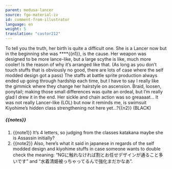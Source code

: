 ```yaml
---
parent: medusa-lancer
source: fgo-material-iv
id: comment-from-illustrator
language: en
weight: 5
translation: "castor212"
---
```


To tell you the truth, her birth is quite a difficult one. She is a Lancer now but in the beginning she was ****{{n1}}, is the cause. Her weapon was designed to be more lance-like, but a large scythe is like, much more cooler! Is the reason of why it’s arranged like that. (As long as you don’t touch stuffs that is obviously no good, there are lots of case where the self modded design got a pass) The staffs at battle sprite production always ended up going through hardship each time, but I have to say I really like the gimmick where they change her hairstyle on ascension. Braid, loosen, ponytail; making those small differences was quite an ordeal, but I’m really glad I drew it in the end. Her sickle and chain action was so greaaaat… It was not really Lancer-like (LOL) but now it reminds me, is swimsuit Kiyohime’s hidden class strengthening not here yet…?{{n2}} (BLACK)

##### {{notes}}

1. {{note1}} It’s 4 letters, so judging from the classes katakana maybe she is Assassin initially?
2. {{note2}} Also, here’s what it said in japanese in regards of the self modded design and kiyohime stuffs in case someone wants to double check the meaning: “NGに触れなければ割とお任せデザインが通ること多いです” and “水着清姫被っちゃってるんで強化まだかなあ”.
